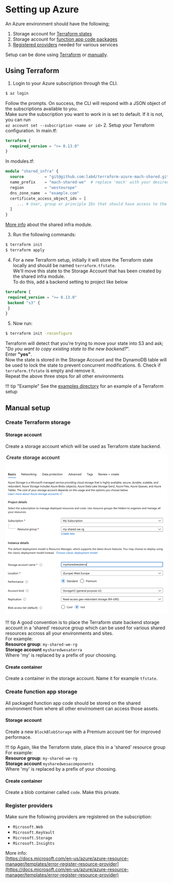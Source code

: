 # Setting up Azure

An Azure environment should have the following;

1. Storage account for [Terraform states](#create-terraform-storage)
2. Storage account for [function app code packages](#create-function-app-storage)
3. [Registered providers](#register-providers) needed for various services

Setup can be done using [Terraform](#using-terraform) or [manually](#manual-setup).

## Using Terraform

1. Login to your Azure subscription through the CLI.
```bash
$ az login
```
Follow the prompts. On success, the CLI will respond with a JSON object of the subscriptions available to you.<br>
Make sure the subscription you want to work in is set to default. If it is not, you can run<br>
`az account set --subscription <name or id>`
2. Setup your Terraform configuration.
In main.tf:
```terraform
terraform {
  required_version = ">= 0.13.0"
}
```
In modules.tf:
```terraform
module "shared_infra" {
  source         = "git@github.com:labd/terraform-azure-mach-shared.git"
  name_prefix    = "mach-shared-we"  # replace 'mach' with your desired prefix
  region         = "westeurope"
  dns_zone_name  = "example.com"
  certificate_access_object_ids = [
     ... # User, group or principle IDs that should have access to the resources
  ]
}
```
[More info](https://github.com/labd/terraform-azure-mach-shared) about the shared infra module.

3. Run the following commands:
```bash
$ terraform init
$ terraform apply
```
4. For a new Terraform setup, initially it will store the Terraform state locally and should be named `terraform.tfstate`.<br>
   We'll move this state to the Storage Account that has been created by the shared infra module.<br>
   To do this, add a backend setting to project like below
```terraform
terraform {
 required_version = ">= 0.13.0"
 backend "s3" {
 }
}
```
5. Now run:
```bash
$ terraform init -reconfigure 
```
Terraform will detect that you're trying to move your state into S3 and ask; "*Do you want to copy existing state to the new backend?*".<br>
Enter **"yes"**.<br>
Now the state is stored in the Storage Account and the DynamoDB table will be used to lock the state to prevent concurrent modifications.
6. Check if `terraform.tfstate` is empty and remove it.<br>
   Repeat the above three steps for all other environments

!!! tip "Example"
      See the [examples directory](https://github.com/labd/mach-composer/tree/master/examples/azure/infra/) for an example of a Terraform setup


## Manual setup

### Create Terraform storage

#### Storage account
Create a storage account which will be used as Terraform state backend.

![Create storage account](../_img/azure/terraform_storage_account.png)


!!! tip
    A good convention is to place the Terraform state backend storage account in a 'shared' resource group which can be used for various shared resources accross all your environments and sites.<br>
    For example:<br>
    **Resource group**: `my-shared-we-rg`<br>
    **Storage account** `mysharedwesaterra`<br>
    Where 'my' is replaced by a prefix of your choosing.

#### Create container
Create a container in the storage account. Name it for example `tfstate`.

### Create function app storage
All packaged function app code should be stored on the shared environment from where all other envirnoment can access those assets.

#### Storage account

Create a new `BlockBlobStorage` with a Premium account tier for improved performace.

!!! tip
    Again, like the Terraform state, place this in a 'shared' resource group
    For example:<br>
    **Resource group**: `my-shared-we-rg`<br>
    **Storage account** `mysharedwesacomponents`<br>
    Where 'my' is replaced by a prefix of your choosing.

#### Create container

Create a blob container called `code`. Make this private.

### Register providers

Make sure the following providers are registered on the subscription:

- `Microsoft.Web`
- `Microsoft.KeyVault`
- `Microsoft.Storage`
- `Microsoft.Insights`

More info:<br>
[https://docs.microsoft.com/en-us/azure/azure-resource-manager/templates/error-register-resource-provider](https://docs.microsoft.com/en-us/azure/azure-resource-manager/templates/error-register-resource-provider)
